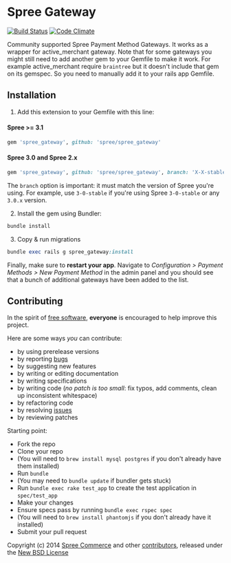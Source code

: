 # Spree Gateway

[![Build Status](https://api.travis-ci.org/spree/spree_gateway.svg?branch=master)](https://travis-ci.org/spree/spree_gateway)
[![Code Climate](https://codeclimate.com/github/spree/spree_gateway.svg)](https://codeclimate.com/github/spree/spree_gateway)

Community supported Spree Payment Method Gateways. It works as a wrapper for
active_merchant gateway. Note that for some gateways you might still need to
add another gem to your Gemfile to make it work. For example active_merchant
require `braintree` but it doesn't include that gem on its gemspec. So you
need to manually add it to your rails app Gemfile.

## Installation

1. Add this extension to your Gemfile with this line:

  #### Spree >= 3.1

  ```ruby
  gem 'spree_gateway', github: 'spree/spree_gateway'
  ```

  #### Spree 3.0 and Spree 2.x

  ```ruby
  gem 'spree_gateway', github: 'spree/spree_gateway', branch: 'X-X-stable'
  ```

  The `branch` option is important: it must match the version of Spree you're using.
  For example, use `3-0-stable` if you're using Spree `3-0-stable` or any `3.0.x` version.

2. Install the gem using Bundler:
  ```ruby
  bundle install
  ```

3. Copy & run migrations
  ```ruby
  bundle exec rails g spree_gateway:install
  ```

Finally, make sure to **restart your app**. Navigate to *Configuration > Payment Methods > New Payment Method* in the admin panel and you should see that a bunch of additional gateways have been added to the list.

## Contributing

In the spirit of [free software][1], **everyone** is encouraged to help improve this project.

Here are some ways *you* can contribute:

* by using prerelease versions
* by reporting [bugs][2]
* by suggesting new features
* by writing or editing documentation
* by writing specifications
* by writing code (*no patch is too small*: fix typos, add comments, clean up inconsistent whitespace)
* by refactoring code
* by resolving [issues][2]
* by reviewing patches

Starting point:

* Fork the repo
* Clone your repo
* (You will need to `brew install mysql postgres` if you don't already have them installed)
* Run `bundle`
* (You may need to `bundle update` if bundler gets stuck)
* Run `bundle exec rake test_app` to create the test application in `spec/test_app`
* Make your changes
* Ensure specs pass by running `bundle exec rspec spec`
* (You will need to `brew install phantomjs` if you don't already have it installed)
* Submit your pull request


Copyright (c) 2014 [Spree Commerce][4] and other [contributors][5], released under the [New BSD License][3]

[1]: http://www.fsf.org/licensing/essays/free-sw.html
[2]: https://github.com/spree/spree_gateway/issues
[3]: https://github.com/spree/spree_gateway/blob/master/LICENSE.md
[4]: https://github.com/spree
[5]: https://github.com/spree/spree_gateway/graphs/contributors
